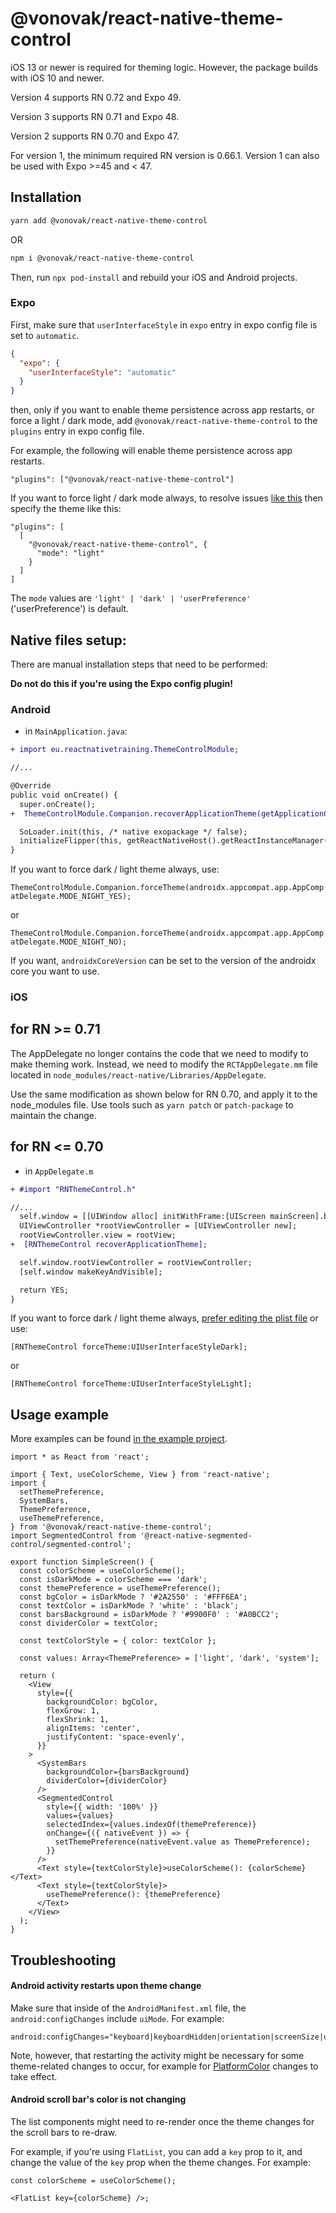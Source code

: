 # @vonovak/react-native-theme-control

iOS 13 or newer is required for theming logic. However, the package builds with iOS 10 and newer.

Version 4 supports RN 0.72 and Expo 49.

Version 3 supports RN 0.71 and Expo 48.

Version 2 supports RN 0.70 and Expo 47.

For version 1, the minimum required RN version is 0.66.1. Version 1 can also be used with Expo >=45 and < 47.

## Installation

```bash
yarn add @vonovak/react-native-theme-control
```

OR

```bash
npm i @vonovak/react-native-theme-control
```

Then, run `npx pod-install` and rebuild your iOS and Android projects.

### Expo

First, make sure that `userInterfaceStyle` in `expo` entry in expo config file is set to `automatic`.

```json
{
  "expo": {
    "userInterfaceStyle": "automatic"
  }
}
```

then, only if you want to enable theme persistence across app restarts, or force a light / dark mode, add `@vonovak/react-native-theme-control` to the `plugins` entry in expo config file.

For example, the following will enable theme persistence across app restarts.

`"plugins": ["@vonovak/react-native-theme-control"]`

If you want to force light / dark mode always, to resolve issues [like this](https://github.com/react-native-datetimepicker/datetimepicker/issues/746) then specify the theme like this:

```
"plugins": [
  [
    "@vonovak/react-native-theme-control", {
      "mode": "light"
    }
  ]
]
```

The `mode` values are `'light' | 'dark' | 'userPreference'` ('userPreference') is default.

## Native files setup:

There are manual installation steps that need to be performed:

**Do not do this if you're using the Expo config plugin!**

### Android

- in `MainApplication.java`:

```diff
+ import eu.reactnativetraining.ThemeControlModule;

//...

@Override
public void onCreate() {
  super.onCreate();
+  ThemeControlModule.Companion.recoverApplicationTheme(getApplicationContext());

  SoLoader.init(this, /* native exopackage */ false);
  initializeFlipper(this, getReactNativeHost().getReactInstanceManager());
}
```

If you want to force dark / light theme always, use:

`ThemeControlModule.Companion.forceTheme(androidx.appcompat.app.AppCompatDelegate.MODE_NIGHT_YES);`

or

`ThemeControlModule.Companion.forceTheme(androidx.appcompat.app.AppCompatDelegate.MODE_NIGHT_NO);`

If you want, `androidxCoreVersion` can be set to the version of the androidx core you want to use.

### iOS

## for RN >= 0.71

The AppDelegate no longer contains the code that we need to modify to make theming work. Instead, we need to modify the `RCTAppDelegate.mm` file located in `node_modules/react-native/Libraries/AppDelegate`.

Use the same modification as shown below for RN 0.70, and apply it to the node_modules file. Use tools such as `yarn patch` or `patch-package` to maintain the change.

## for RN <= 0.70

- in `AppDelegate.m`

```diff
+ #import "RNThemeControl.h"

//...
  self.window = [[UIWindow alloc] initWithFrame:[UIScreen mainScreen].bounds];
  UIViewController *rootViewController = [UIViewController new];
  rootViewController.view = rootView;
+  [RNThemeControl recoverApplicationTheme];

  self.window.rootViewController = rootViewController;
  [self.window makeKeyAndVisible];

  return YES;
}
```

If you want to force dark / light theme always, [prefer editing the plist file](https://stackoverflow.com/a/58034262/2070942) or use:

`[RNThemeControl forceTheme:UIUserInterfaceStyleDark];`

or

`[RNThemeControl forceTheme:UIUserInterfaceStyleLight];`

## Usage example

More examples can be found [in the example project](../example).

```tsx
import * as React from 'react';

import { Text, useColorScheme, View } from 'react-native';
import {
  setThemePreference,
  SystemBars,
  ThemePreference,
  useThemePreference,
} from '@vonovak/react-native-theme-control';
import SegmentedControl from '@react-native-segmented-control/segmented-control';

export function SimpleScreen() {
  const colorScheme = useColorScheme();
  const isDarkMode = colorScheme === 'dark';
  const themePreference = useThemePreference();
  const bgColor = isDarkMode ? '#2A2550' : '#FFF6EA';
  const textColor = isDarkMode ? 'white' : 'black';
  const barsBackground = isDarkMode ? '#9900F0' : '#A0BCC2';
  const dividerColor = textColor;

  const textColorStyle = { color: textColor };

  const values: Array<ThemePreference> = ['light', 'dark', 'system'];

  return (
    <View
      style={{
        backgroundColor: bgColor,
        flexGrow: 1,
        flexShrink: 1,
        alignItems: 'center',
        justifyContent: 'space-evenly',
      }}
    >
      <SystemBars
        backgroundColor={barsBackground}
        dividerColor={dividerColor}
      />
      <SegmentedControl
        style={{ width: '100%' }}
        values={values}
        selectedIndex={values.indexOf(themePreference)}
        onChange={({ nativeEvent }) => {
          setThemePreference(nativeEvent.value as ThemePreference);
        }}
      />
      <Text style={textColorStyle}>useColorScheme(): {colorScheme}</Text>
      <Text style={textColorStyle}>
        useThemePreference(): {themePreference}
      </Text>
    </View>
  );
}
```

## Troubleshooting

#### Android activity restarts upon theme change

Make sure that inside of the `AndroidManifest.xml` file, the `android:configChanges` include `uiMode`. For example:

```
android:configChanges="keyboard|keyboardHidden|orientation|screenSize|uiMode"
```

Note, however, that restarting the activity might be necessary for some theme-related changes to occur, for example for [PlatformColor](https://reactnative.dev/docs/platformcolor) changes to take effect.

#### Android scroll bar's color is not changing

The list components might need to re-render once the theme changes for the scroll bars to re-draw.

For example, if you're using `FlatList`, you can add a `key` prop to it, and change the value of the `key` prop when the theme changes. For example:

```tsx
const colorScheme = useColorScheme();

<FlatList key={colorScheme} />;
```
